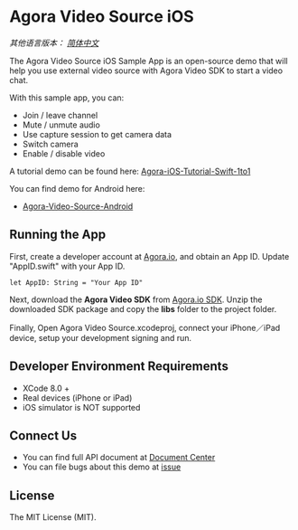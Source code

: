 # Agora Video Source iOS

*其他语言版本： [简体中文](README.zh.md)*

The Agora Video Source iOS Sample App is an open-source demo that will help you use external video source with Agora Video SDK to start a video chat.

With this sample app, you can:

- Join / leave channel
- Mute / unmute audio
- Use capture session to get camera data
- Switch camera
- Enable / disable video

A tutorial demo can be found here: [Agora-iOS-Tutorial-Swift-1to1](https://github.com/AgoraIO/Agora-iOS-Tutorial-Swift-1to1)

You can find demo for Android here:

- [Agora-Video-Source-Android](https://github.com/AgoraIO/Agora-Video-Source-Android)

## Running the App
First, create a developer account at [Agora.io](https://dashboard.agora.io/signin/), and obtain an App ID. Update "AppID.swift" with your App ID.

```
let AppID: String = "Your App ID"
```

Next, download the **Agora Video SDK** from [Agora.io SDK](https://www.agora.io/en/blog/download/). Unzip the downloaded SDK package and copy the **libs** folder to the project folder.

Finally, Open Agora Video Source.xcodeproj, connect your iPhone／iPad device, setup your development signing and run.

## Developer Environment Requirements
* XCode 8.0 +
* Real devices (iPhone or iPad)
* iOS simulator is NOT supported

## Connect Us

- You can find full API document at [Document Center](https://docs.agora.io/en/)
- You can file bugs about this demo at [issue](https://github.com/AgoraIO/Agora-Video-Source-iOS/issues)

## License

The MIT License (MIT).
